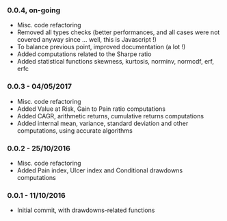### 0.0.4, on-going

- Misc. code refactoring
- Removed all types checks (better performances, and all cases were not covered anyway since ... well, this is Javascript !)
- To balance previous point, improved documentation (a lot !)
- Added computations related to the Sharpe ratio
- Added statistical functions skewness, kurtosis, norminv, normcdf, erf, erfc

### 0.0.3 - 04/05/2017

- Misc. code refactoring
- Added Value at Risk, Gain to Pain ratio computations
- Added CAGR, arithmetic returns, cumulative returns computations
- Added internal mean, variance, standard deviation and other computations, using accurate algorithms

### 0.0.2 - 25/10/2016

- Misc. code refactoring
- Added Pain index, Ulcer index and Conditional drawdowns computations

### 0.0.1 - 11/10/2016

- Initial commit, with drawdowns-related functions
